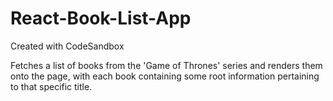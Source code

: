 # React-Book-List-App

Created with CodeSandbox

Fetches a list of books from the 'Game of Thrones' series and renders them onto the page, with each book containing some root information pertaining to that specific title.
